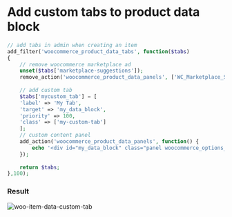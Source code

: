 # Add custom tabs to product data block
```php
// add tabs in admin when creating an item
add_filter('woocommerce_product_data_tabs', function($tabs) 
{
	// remove woocommerce marketplace ad
	unset($tabs['marketplace-suggestions']);
	remove_action('woocommerce_product_data_panels', ['WC_Marketplace_Suggestions','product_data_panels']);
	
	// add custom tab
	$tabs['mycustom_tab'] = [
	'label' => 'My Tab',
	'target' => 'my_data_block',
	'priority' => 100,
	'class' => ['my-custom-tab']
	];
	// custom content panel
	add_action('woocommerce_product_data_panels', function() {
		echo '<div id="my_data_block" class="panel woocommerce_options_panel">yeah boii</div>';
	});
	
	return $tabs;
},100);
```
### Result
![woo-item-data-custom-tab](https://github.com/WebsiteDons/WordPress/assets/42153624/e636abca-5902-43dd-afc8-264f6f0e2090)
